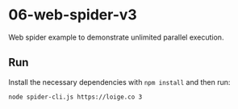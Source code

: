 # 06-web-spider-v3

Web spider example to demonstrate unlimited parallel execution.

## Run

Install the necessary dependencies with `npm install` and then run:

```bash
node spider-cli.js https://loige.co 3
```

